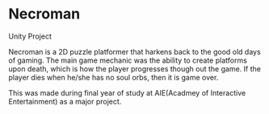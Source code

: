# Necroman
Unity Project

Necroman is a 2D puzzle platformer that harkens back to the good old days of gaming. The main game mechanic was the ability to create platforms upon death, which is how the player progresses though out the game.
If the player dies when he/she has no soul orbs, then it is game over.

This was made during final year of study at AIE(Acadmey of Interactive Entertainment) as a major project. 
